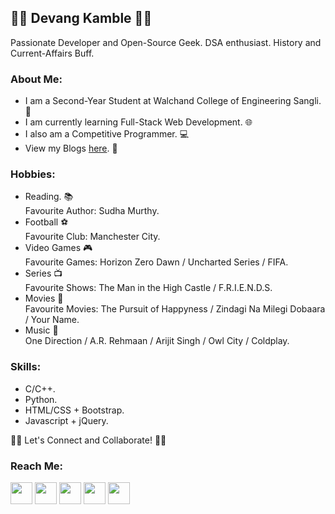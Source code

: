## 👨‍💻 Devang Kamble 👨‍💻
Passionate Developer and Open-Source Geek. DSA enthusiast. History and Current-Affairs Buff.

### About Me:
+ I am a Second-Year Student at Walchand College of Engineering Sangli. 🏫
+ I am currently learning Full-Stack Web Development. 🌐
+ I also am a Competitive Programmer. 💻
+ View my Blogs <a href="https://rising-entropy.github.io/">here</a>. 📖

### Hobbies:
  + Reading. 📚<br>
  Favourite Author: Sudha Murthy. 
  + Football ⚽<br>
  Favourite Club: Manchester City.
  + Video Games 🎮<br>
  Favourite Games: Horizon Zero Dawn / Uncharted Series / FIFA.
  + Series 📺<br>
  Favourite Shows: The Man in the High Castle / F.R.I.E.N.D.S.
  + Movies 🎥<br>
  Favourite Movies: The Pursuit of Happyness / Zindagi Na Milegi Dobaara / Your Name.
  + Music 🎵<br>
  One Direction / A.R. Rehmaan / Arijit Singh / Owl City / Coldplay.
  
### Skills:
  + C/C++.
  + Python.
  + HTML/CSS + Bootstrap.
  + Javascript + jQuery.
  
🤝🏻 Let's Connect and Collaborate! 🤝🏻

### Reach Me:
<a href="https://www.linkedin.com/in/devang-kamble/"><img src="https://image.flaticon.com/icons/svg/174/174857.svg" width="35"></a>   <a href="https://www.instagram.com/devangkamble/"><img src="https://image.flaticon.com/icons/svg/174/174855.svg" width="35"></a>    <a href="https://twitter.com/devang_kamble"><img src="https://image.flaticon.com/icons/svg/174/174876.svg" width="35"></a>    <a href="https://www.youtube.com/channel/UCtukYk9RAI8Tv0uLYe6CU2Q?view_as=subscriber"><img src="https://image.flaticon.com/icons/svg/174/174883.svg" width="35"></a>  <a href="https://www.quora.com/profile/Devang-Kamble"><img src="https://image.flaticon.com/icons/svg/174/174865.svg" width="35"></a>

